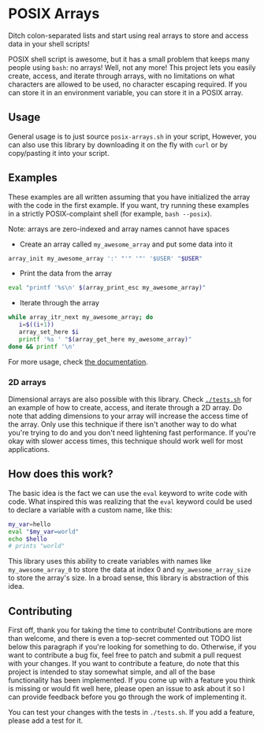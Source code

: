 # POSIX Arrays

Ditch colon-separated lists and start using real arrays to store and access
data in your shell scripts!

POSIX shell script is awesome, but it has a small problem that keeps many
people using `bash`: no arrays! Well, not any more! This project lets you
easily create, access, and iterate through arrays, with no limitations on what
characters are allowed to be used, no character escaping required. If you can
store it in an environment variable, you can store it in a POSIX array.

## Usage

General usage is to just source `posix-arrays.sh` in your script, However, you
can also use this library by downloading it on the fly with `curl` or by
copy/pasting it into your script.

## Examples

These examples are all written assuming that you have initialized the array
with the code in the first example. If you want, try running these examples in
a strictly POSIX-complaint shell (for example, `bash --posix`).

Note: arrays are zero-indexed and array names cannot have spaces

- Create an array called `my_awesome_array` and put some data into it

```bash
array_init my_awesome_array ':' "'" '"' '$USER' "$USER"
```

- Print the data from the array

```bash
eval "printf '%s\n' $(array_print_esc my_awesome_array)"
```

- Iterate through the array

```bash
while array_itr_next my_awesome_array; do
   i=$((i+1))
   array_set_here $i
   printf '%s ' "$(array_get_here my_awesome_array)"
done && printf '\n'
```

For more usage, check [the documentation](./DOC.md).

### 2D arrays

Dimensional arrays are also possible with this library. Check
[`./tests.sh`](./tests.sh) for an example of how to create, access, and iterate
through a 2D array. Do note that adding dimensions to your array will increase
the access time of the array. Only use this technique if there isn't another
way to do what you're trying to do and you don't need lightening fast
performance. If you're okay with slower access times, this technique should
work well for most applications.

## How does this work?

The basic idea is the fact we can use the `eval` keyword to write code with
code. What inspired this was realizing that the `eval` keyword could be used to
declare a variable with a custom name, like this:

```bash
my_var=hello
eval "$my_var=world"
echo $hello
# prints "world"
```

This library uses this ability to create variables with names like
`my_awesome_array_0` to store the data at index 0 and `my_awesome_array_size`
to store the array's size. In a broad sense, this library is abstraction of
this idea.

## Contributing

First off, thank you for taking the time to contribute! Contributions are more
than welcome, and there is even a top-secret commented out TODO list below this
paragraph if you're looking for something to do. Otherwise, if you want to
contribute a bug fix, feel free to patch and submit a pull request with your
changes. If you want to contribute a feature, do note that this project is
intended to stay somewhat simple, and all of the base functionality has been
implemented. If you come up with a feature you think is missing or would fit
well here, please open an issue to ask about it so I can provide feedback
before you go through the work of implementing it.

You can test your changes with the tests in `./tests.sh`. If you add a feature,
please add a test for it.

<!--
## TODO

1. Make a dependency graph so users can find out what functions they
   specifically need if they don't want to include the whole project.
2. Maybe make a dimensional array library at some point.

-->

